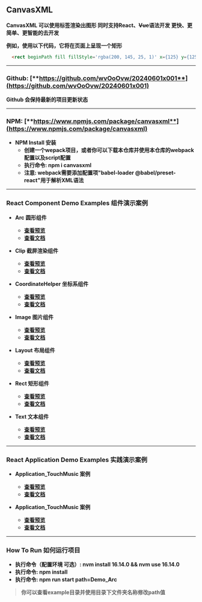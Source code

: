 ## CanvasXML

**CanvasXML 可以使用标签渲染出图形 同时支持React、~~Vue~~语法开发 更快、更简单、更智能的去开发**

**例如，使用以下代码，它将在页面上呈现一个矩形**

```html
  <rect beginPath fill fillStyle='rgba(200, 145, 25, 1)' x={125} y={125} w={100} h={100} />
```

---

### Github: [**https://github.com/wvOoOvw/20240601x001**](https://github.com/wvOoOvw/20240601x001)

**Github 会保持最新的项目更新状态**

---

### NPM: [**https://www.npmjs.com/package/canvasxml**](https://www.npmjs.com/package/canvasxml)

- **NPM Install 安装**
  - **创建一个wepack项目，或者你可以下载本仓库并使用本仓库的webpack配置以及script配置**
  - **执行命令: npm i canvasxml**
  - **注意: webpack需要添加配置项"babel-loader @babel/preset-react"用于解析XML语法**

---

### React Component Demo Examples 组件演示案例

- **Arc 圆形组件**
  - [**查看预览**](https://wvooovw.github.io/20240601x001/exampled/Demo_Arc)
  - [**查看文档**](https://github.com/wvOoOvw/20240601x001/tree/master/example/Demo_Arc)

- **Clip 截屏渲染组件**
  - [**查看预览**](https://wvooovw.github.io/20240601x001/exampled/Demo_Clip)
  - [**查看文档**](https://github.com/wvOoOvw/20240601x001/tree/master/example/Demo_Clip)

- **CoordinateHelper 坐标系组件**
  - [**查看预览**](https://wvooovw.github.io/20240601x001/exampled/Demo_CoordinateHelper)
  - [**查看文档**](https://github.com/wvOoOvw/20240601x001/tree/master/example/Demo_CoordinateHelper)

- **Image 图片组件**
  - [**查看预览**](https://wvooovw.github.io/20240601x001/exampled/Demo_Image)
  - [**查看文档**](https://github.com/wvOoOvw/20240601x001/tree/master/example/Demo_Image)

- **Layout 布局组件**
  - [**查看预览**](https://wvooovw.github.io/20240601x001/exampled/Demo_Layout)
  - [**查看文档**](https://github.com/wvOoOvw/20240601x001/tree/master/example/Demo_Layout)

- **Rect 矩形组件**
  - [**查看预览**](https://wvooovw.github.io/20240601x001/exampled/Demo_Rect)
  - [**查看文档**](https://github.com/wvOoOvw/20240601x001/tree/master/example/Demo_Rect)

- **Text 文本组件**
  - [**查看预览**](https://wvooovw.github.io/20240601x001/exampled/Demo_Text)
  - [**查看文档**](https://github.com/wvOoOvw/20240601x001/tree/master/example/Demo_Text)

---

### React Application Demo Examples 实践演示案例

- **Application_TouchMusic 案例**
  - [**查看预览**](https://wvooovw.github.io/20240601x001/exampled/Application_TouchMusic)
  - [**查看文档**](https://github.com/wvOoOvw/20240601x001/tree/master/example/Application_TouchMusic)

- **Application_TouchMusic 案例**
  - [**查看预览**](https://wvooovw.github.io/20240601x001/exampled/Application_TouchMusic)
  - [**查看文档**](https://github.com/wvOoOvw/20240601x001/tree/master/example/Application_TouchMusic)

---

### How To Run 如何运行项目

- **执行命令（配置环境 可选）: nvm install 16.14.0 && nvm use 16.14.0**
- **执行命令: npm install**
- **执行命令: npm run start path=Demo_Arc**
> **你可以查看example目录并使用目录下文件夹名称修改path值**